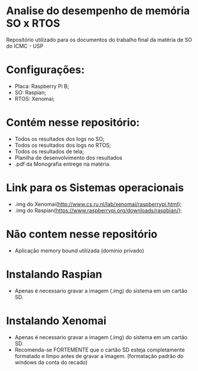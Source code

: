 # Analise do desempenho de memória SO x RTOS
Repositório utilizado para os documentos do trabalho final da matéria de SO do ICMC - USP

# Configurações:
- Placa: Raspberry Pi B;
- SO: Raspian;
- RTOS: Xenomai;

# Contém nesse repositório:
- Todos os resultados dos logs no SO;
- Todos os resultados dos logs no RTOS;
- Todos os resultados de tela;
- Planilha de desenvolvimento dos resultados
- .pdf da Monografia entrege na matéria.

# Link para os Sistemas operacionais
- .img do Xenomai(http://www.cs.ru.nl/lab/xenomai/raspberrypi.html);
- .img do Raspian(https://www.raspberrypi.org/downloads/raspbian/);

# Não contem nesse repositório
- Aplicação memory bound utilizada (dominio privado)

# Instalando Raspian
- Apenas é necessario gravar a imagem (.img) do sistema em um cartão SD.

# Instalando Xenomai
- Apenas é necessario gravar a imagem (.img) do sistema em um cartão SD.
- Recomenda-se FORTEMENTE que o cartão SD esteja completamente formatado e limpo antes de gravar a imagem. (formatação padrão do windows da conta do recado)

